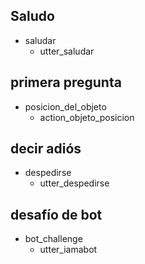 ## Saludo
* saludar
   - utter_saludar

## primera pregunta
* posicion_del_objeto
   - action_objeto_posicion 

## decir adiós
* despedirse
   - utter_despedirse

## desafío de bot
* bot_challenge
   - utter_iamabot



